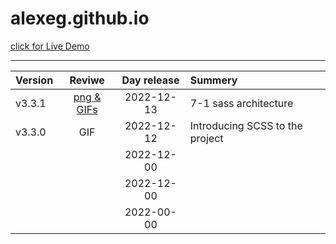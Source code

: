# alexeg.github.io

[click for Live Demo](https://alexeg.github.io/)
<hr>


|  Version |          Reviwe         |  Day release |              Summery           |
|:---------|:-----------------------:|:------------:|:-------------------------------|
|v3.3.1    |[png & GIFs](../CSS_Battle/README.md)    |  2022-12-13  |7-1 sass architecture           |
|v3.3.0    |  GIF                    |  2022-12-12  |Introducing SCSS to the project |
|          |                         |  2022-12-00  |                                |
|          |                         |  2022-12-00  |                                |
|          |                         |  2022-00-00  |                                |

